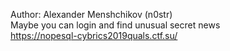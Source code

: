 Author: Alexander Menshchikov (n0str)<br>
Maybe you can login and find unusual secret news<br>
https://nopesql-cybrics2019quals.ctf.su/
